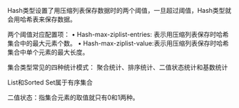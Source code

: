 Hash类型设置了用压缩列表保存数据时的两个阈值，一旦超过阈值，Hash类型就会用哈希表来保存数据。

两个阈值对应配置项：
 • Hash-max-ziplist-entries: 表示用压缩列表保存时哈希集合中的最大元素个数。
 • Hash-max-ziplist-value:表示用压缩列表保存时哈希集合中单个元素的最大长度。

集合类型常见的四种统计模式：
聚合统计、排序统计、二值状态统计和基数统计

List和Sorted Set属于有序集合

二值状态：指集合元素的取值就只有0和1两种。
